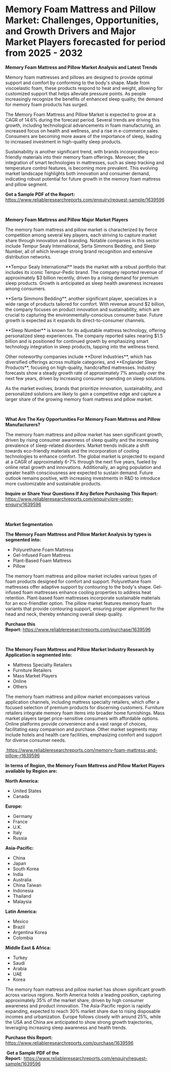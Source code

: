 <p><h1>Memory Foam Mattress and Pillow Market: Challenges, Opportunities, and Growth Drivers and Major Market Players forecasted for period from 2025 - 2032</h1></p><p><strong>Memory Foam Mattress and Pillow Market Analysis and Latest Trends</strong></p>
<p><p>Memory foam mattresses and pillows are designed to provide optimal support and comfort by conforming to the body's shape. Made from viscoelastic foam, these products respond to heat and weight, allowing for customized support that helps alleviate pressure points. As people increasingly recognize the benefits of enhanced sleep quality, the demand for memory foam products has surged.</p><p>The Memory Foam Mattress and Pillow Market is expected to grow at a CAGR of 14.6% during the forecast period. Several trends are driving this growth, including technological advancements in foam manufacturing, an increased focus on health and wellness, and a rise in e-commerce sales. Consumers are becoming more aware of the importance of sleep, leading to increased investment in high-quality sleep products. </p><p>Sustainability is another significant trend, with brands incorporating eco-friendly materials into their memory foam offerings. Moreover, the integration of smart technologies in mattresses, such as sleep tracking and temperature control features, is becoming more prevalent. This evolving market landscape highlights both innovation and consumer demand, indicating robust potential for future growth in the memory foam mattress and pillow segment.</p></p>
<p><strong>Get a Sample PDF of the Report:&nbsp;</strong> <a href="https://www.reliableresearchreports.com/enquiry/request-sample/1639596?utm_campaign=3530&utm_medium=2&utm_source=Github&utm_content=ia&utm_term=15042025&utm_id=memory-foam-mattress-and-pillow">https://www.reliableresearchreports.com/enquiry/request-sample/1639596</a></p>
<p>&nbsp;</p>
<p><strong>Memory Foam Mattress and Pillow Major Market Players</strong></p>
<p><p>The memory foam mattress and pillow market is characterized by fierce competition among several key players, each striving to capture market share through innovation and branding. Notable companies in this sector include Tempur Sealy International, Serta Simmons Bedding, and Sleep Number, all of which leverage strong brand recognition and extensive distribution networks.</p><p>**Tempur Sealy International** leads the market with a robust portfolio that includes its iconic Tempur-Pedic brand. The company reported revenue of approximately $3 billion recently, driven by a rising demand for premium sleep products. Growth is anticipated as sleep health awareness increases among consumers.</p><p>**Serta Simmons Bedding**, another significant player, specializes in a wide range of products tailored for comfort. With revenue around $2 billion, the company focuses on product innovation and sustainability, which are crucial to capturing the environmentally-conscious consumer base. Future growth is expected as it expands its direct-to-consumer channels.</p><p>**Sleep Number** is known for its adjustable mattress technology, offering personalized sleep experiences. The company reported sales nearing $1.5 billion and is positioned for continued growth by emphasizing smart technology integration in sleep products, tapping into the wellness trend.</p><p>Other noteworthy companies include **Dorel Industries**, which has diversified offerings across multiple categories, and **Englander Sleep Products**, focusing on high-quality, handcrafted mattresses. Industry forecasts show a steady growth rate of approximately 7% annually over the next few years, driven by increasing consumer spending on sleep solutions.</p><p>As the market evolves, brands that prioritize innovation, sustainability, and personalized solutions are likely to gain a competitive edge and capture a larger share of the growing memory foam mattress and pillow market.</p></p>
<p>&nbsp;</p>
<p><strong>What Are The Key Opportunities For Memory Foam Mattress and Pillow Manufacturers?</strong></p>
<p><p>The memory foam mattress and pillow market has seen significant growth, driven by rising consumer awareness of sleep quality and the increasing prevalence of sleep-related disorders. Market trends indicate a shift towards eco-friendly materials and the incorporation of cooling technologies to enhance comfort. The global market is projected to expand at a CAGR of approximately 6-7% through the next five years, fueled by online retail growth and innovations. Additionally, an aging population and greater health consciousness are expected to sustain demand. Future outlook remains positive, with increasing investments in R&D to introduce more customizable and sustainable products.</p></p>
<p><strong>Inquire or Share Your Questions If Any Before Purchasing This Report:</strong> <a href="https://www.reliableresearchreports.com/enquiry/pre-order-enquiry/1639596?utm_campaign=3530&utm_medium=2&utm_source=Github&utm_content=ia&utm_term=15042025&utm_id=memory-foam-mattress-and-pillow">https://www.reliableresearchreports.com/enquiry/pre-order-enquiry/1639596</a></p>
<p>&nbsp;</p>
<p><strong>Market Segmentation</strong></p>
<p><strong>The Memory Foam Mattress and Pillow Market Analysis by types is segmented into:</strong></p>
<p><ul><li>Polyurethane Foam Mattress</li><li>Gel-Infused Foam Mattress</li><li>Plant-Based Foam Mattress</li><li>Pillow</li></ul></p>
<p><p>The memory foam mattress and pillow market includes various types of foam products designed for comfort and support. Polyurethane foam mattresses offer adaptive support by contouring to the body's shape. Gel-infused foam mattresses enhance cooling properties to address heat retention. Plant-based foam mattresses incorporate sustainable materials for an eco-friendlier option. The pillow market features memory foam variants that provide contouring support, ensuring proper alignment for the head and neck, thereby enhancing overall sleep quality.</p></p>
<p><strong>Purchase this Report:&nbsp;</strong><a href="https://www.reliableresearchreports.com/purchase/1639596?utm_campaign=3530&utm_medium=2&utm_source=Github&utm_content=ia&utm_term=15042025&utm_id=memory-foam-mattress-and-pillow">https://www.reliableresearchreports.com/purchase/1639596</a></p>
<p>&nbsp;</p>
<p><strong>The Memory Foam Mattress and Pillow Market Industry Research by Application is segmented into:</strong></p>
<p><ul><li>Mattress Specialty Retailers</li><li>Furniture Retailers</li><li>Mass Market Players</li><li>Online</li><li>Others</li></ul></p>
<p><p>The memory foam mattress and pillow market encompasses various application channels, including mattress specialty retailers, which offer a focused selection of premium products for discerning customers. Furniture retailers integrate memory foam items into broader home furnishings. Mass market players target price-sensitive consumers with affordable options. Online platforms provide convenience and a vast range of choices, facilitating easy comparison and purchase. Other market segments may include hotels and health care facilities, emphasizing comfort and support for diverse consumer needs.</p></p>
<p><a href="https://www.reliableresearchreports.com/memory-foam-mattress-and-pillow-r1639596?utm_campaign=3530&utm_medium=2&utm_source=Github&utm_content=ia&utm_term=15042025&utm_id=memory-foam-mattress-and-pillow">&nbsp;https://www.reliableresearchreports.com/memory-foam-mattress-and-pillow-r1639596</a></p>
<p><strong>In terms of Region, the Memory Foam Mattress and Pillow Market Players available by Region are:</strong></p>
<p>
    <p> <strong> North America: </strong>
        <ul>
            <li>United States</li>
            <li>Canada</li>
        </ul>
        </p> 
    <p> <strong> Europe: </strong>
        <ul>
            <li>Germany</li>
            <li>France</li>
            <li>U.K.</li>
            <li>Italy</li>
            <li>Russia</li>
        </ul>
        </p> 
    <p> <strong> Asia-Pacific: </strong>
        <ul>
            <li>China</li>
            <li>Japan</li>
            <li>South Korea</li>
            <li>India</li>
            <li>Australia</li>
            <li>China Taiwan</li>
            <li>Indonesia</li>
            <li>Thailand</li>
            <li>Malaysia</li>
        </ul>
        </p> 
    <p> <strong> Latin America: </strong>
        <ul>
            <li>Mexico</li>
            <li>Brazil</li>
            <li>Argentina Korea</li>
            <li>Colombia</li>
        </ul>
        </p> 
    <p> <strong> Middle East & Africa: </strong>
        <ul>
            <li>Turkey</li>
            <li>Saudi</li>
            <li>Arabia</li>
            <li>UAE</li>
            <li>Korea</li>
        </ul>
    </p>
    </p>
<p><p>The memory foam mattress and pillow market has shown significant growth across various regions. North America holds a leading position, capturing approximately 35% of the market share, driven by high consumer awareness and product innovation. The Asia-Pacific region is rapidly expanding, expected to reach 30% market share due to rising disposable incomes and urbanization. Europe follows closely with around 25%, while the USA and China are anticipated to show strong growth trajectories, leveraging increasing sleep awareness and health trends.</p></p>
<p><strong>Purchase this Report: </strong><a href="https://www.reliableresearchreports.com/purchase/1639596?utm_campaign=3530&utm_medium=2&utm_source=Github&utm_content=ia&utm_term=15042025&utm_id=memory-foam-mattress-and-pillow">https://www.reliableresearchreports.com/purchase/1639596</a></p>
<p>&nbsp;<strong>Get a Sample PDF of the Report:&nbsp;&nbsp;</strong><a href="https://www.reliableresearchreports.com/enquiry/request-sample/1639596?utm_campaign=3530&utm_medium=2&utm_source=Github&utm_content=ia&utm_term=15042025&utm_id=memory-foam-mattress-and-pillow">https://www.reliableresearchreports.com/enquiry/request-sample/1639596</a></p>
<p><strong></strong></p>
<p><p></p><p></p><p></p></p>